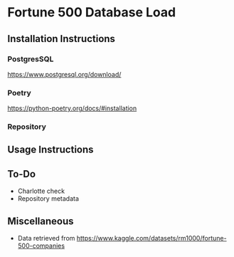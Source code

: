 # Fortune 500 Database Load

## Installation Instructions

### PostgresSQL
https://www.postgresql.org/download/

### Poetry
https://python-poetry.org/docs/#installation

### Repository


## Usage Instructions

## To-Do
* Charlotte check
* Repository metadata 

## Miscellaneous
* Data retrieved from https://www.kaggle.com/datasets/rm1000/fortune-500-companies